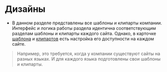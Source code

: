 # Дизайны
* В данном разделе представлены все шаблоны и клипарты компании. Интерфейс и логика работы раздела идентична соответствующим разделам шаблоны и клипарты каждого сайта. Однако, в карточке [шаблона](/print/templates) и [клипартов](/print/cliparts) есть настройка его доступности на каждом сайте.

> Например, это требуется, когда у компании существуют сайты на разных языках. И для каждого языка подготовлены свои шаблоны и клипарты.